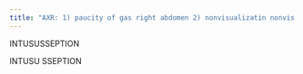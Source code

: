 ```yaml
---
title: "AXR: 1) paucity of gas right abdomen 2) nonvisualizatin nonvis of cecum/ascending colon 3) soft tissue mass (may have lucenicies w/i representing mesenteric fat) causing a meniscus/crescent in R colon or hepatic flexure 4) obliteration of subhepatic margin/angle 5) SB may have SBO or show paucity of gas proximally due to vomiting 6) prone view helpful b/c if air in cecum would r/o 7) look for free air (absolute contraindication to BE, must go directly to OR) 8) peritonitis also a contraindication (&quot;I would do a physical exam before starting CE&quot;)  CE: 1) &quot;coiled spring&quot; or air outlining the intususceptum on air enema 2) ruleof 3s: put bag 3 feet above table, let it run 3 minutes, empty &amp; repeat for 3 total attempts. 2) if unable to reduce (about 30%), goes to OR 3) Done once contrast flows freely into the small bowel  US: &quot;target&quot; on transverse, &quot;pseudokidney&quot; on sagital CT: 1) &quot;mass&quot; in the colon with alternating densitites representing bowel &amp; mesenteric fat, 2) oral contrast may surround the &quot;mass&quot; Sx: current jelly / bloody stool, crampy pain, 6mo-2yrs Cz: 1) telescoping of one bowel loop (intussusceptum) into another(intussuscepiens) 2) 90% are ileocolic, 3) idiopathic (90% of pediatric ones) or secondary to a lead point, including Meckel's, lymphoma, inspisated feces in CF, bowel wall hemorrhage in HSP 4) idiopathic type may be related to lymphoid hypertrophy after viral infection 5) MC in winter &amp; spring  Comp: obstruction, performation ADULT: often lead point, remember intususseption can present as AXR soft tissue mass in adult, ass w/ Sprue, Celiac, Whipple dz, (*) polyp in SB w/ intermittent pain: transient intusseption"
---
```

INTUSUSSEPTION

INTUSU
SSEPTION

